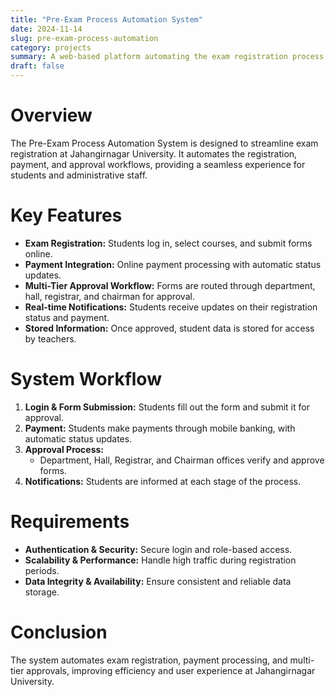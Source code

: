 ```yaml
---
title: "Pre-Exam Process Automation System"
date: 2024-11-14
slug: pre-exam-process-automation
category: projects
summary: A web-based platform automating the exam registration process at Jahangirnagar University.
draft: false
---
```


# Overview

The Pre-Exam Process Automation System is designed to streamline exam registration at Jahangirnagar University. It automates the registration, payment, and approval workflows, providing a seamless experience for students and administrative staff.

# Key Features

- **Exam Registration:** Students log in, select courses, and submit forms online.
- **Payment Integration:** Online payment processing with automatic status updates.
- **Multi-Tier Approval Workflow:** Forms are routed through department, hall, registrar, and chairman for approval.
- **Real-time Notifications:** Students receive updates on their registration status and payment.
- **Stored Information:** Once approved, student data is stored for access by teachers.

# System Workflow

1. **Login & Form Submission:** Students fill out the form and submit it for approval.
2. **Payment:** Students make payments through mobile banking, with automatic status updates.
3. **Approval Process:**
   - Department, Hall, Registrar, and Chairman offices verify and approve forms.
4. **Notifications:** Students are informed at each stage of the process.

# Requirements

- **Authentication & Security:** Secure login and role-based access.
- **Scalability & Performance:** Handle high traffic during registration periods.
- **Data Integrity & Availability:** Ensure consistent and reliable data storage.

# Conclusion

The system automates exam registration, payment processing, and multi-tier approvals, improving efficiency and user experience at Jahangirnagar University.
